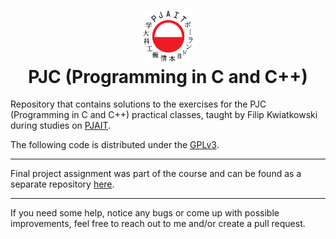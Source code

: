 <h1 align="center">
  <div>
    <img width="80" src="https://raw.githubusercontent.com/itischrisd/itis-PJATK/main/logo.svg" alt="" />
  </div>
  PJC (Programming in C and C++)
</h1>

Repository that contains solutions to the exercises for the PJC (Programming in C and C++) practical classes, taught by Filip Kwiatkowski during studies on [PJAIT](https://www.pja.edu.pl/en/).

The following code is distributed under the [GPLv3](./LICENSE).

---

Final project assignment was part of the course and can be found as a separate repository [here](https://github.com/itischrisd/CppPasswordManager).

---

If you need some help, notice any bugs or come up with possible improvements, feel free to reach out to me and/or create a pull request.

